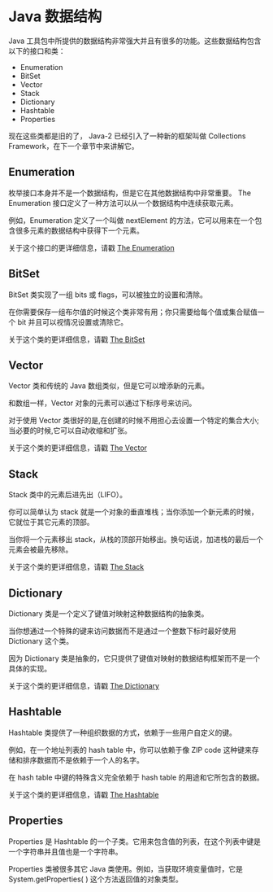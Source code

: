 # Java 数据结构

Java 工具包中所提供的数据结构非常强大并且有很多的功能。这些数据结构包含以下的接口和类：

- Enumeration
- BitSet
- Vector
- Stack
- Dictionary
- Hashtable
- Properties

现在这些类都是旧的了， Java-2 已经引入了一种新的框架叫做 Collections Framework，在下一个章节中来讲解它。

##  Enumeration

枚举接口本身并不是一个数据结构，但是它在其他数据结构中非常重要。 The Enumeration 接口定义了一种方法可以从一个数据结构中连续获取元素。

例如，Enumeration 定义了一个叫做 nextElement 的方法，它可以用来在一个包含很多元素的数据结构中获得下一个元素。 

关于这个接口的更详细信息，请戳 [The Enumeration](http://www.tutorialspoint.com/java/java_enumeration_interface.htm)

## BitSet

BitSet 类实现了一组 bits 或 flags，可以被独立的设置和清除。

在你需要保存一组布尔值的时候这个类非常有用；你只需要给每个值或集合赋值一个 bit 并且可以视情况设置或清除它。

关于这个类的更详细信息，请戳 [The BitSet](http://www.tutorialspoint.com/java/java_bitset_class.htm)

## Vector

Vector 类和传统的 Java 数组类似，但是它可以增添新的元素。

和数组一样，Vector 对象的元素可以通过下标序号来访问。

对于使用 Vector 类很好的是,在创建的时候不用担心去设置一个特定的集合大小;当必要的时候,它可以自动收缩和扩张。

关于这个类的更详细信息，请戳 [The Vector](http://www.tutorialspoint.com/java/java_vector_class.htm)

## Stack

Stack 类中的元素后进先出（LIFO）。

你可以简单认为 stack 就是一个对象的垂直堆栈；当你添加一个新元素的时候，它就位于其它元素的顶部。

当你将一个元素移出 stack，从栈的顶部开始移出。换句话说，加进栈的最后一个元素会被最先移除。

关于这个类的更详细信息，请戳 [The Stack](http://www.tutorialspoint.com/java/java_stack_class.htm)

## Dictionary

Dictionary 类是一个定义了键值对映射这种数据结构的抽象类。

当你想通过一个特殊的键来访问数据而不是通过一个整数下标时最好使用 Dictionary 这个类。

因为 Dictionary 类是抽象的，它只提供了键值对映射的数据结构框架而不是一个具体的实现。

关于这个类的更详细信息，请戳 [The Dictionary](http://www.tutorialspoint.com/java/java_dictionary_class.htm)

## Hashtable

Hashtable 类提供了一种组织数据的方式，依赖于一些用户自定义的键。

例如，在一个地址列表的 hash table 中，你可以依赖于像 ZIP code 这种键来存储和排序数据而不是依赖于一个人的名字。

在 hash table 中键的特殊含义完全依赖于 hash table 的用途和它所包含的数据。

关于这个类的更详细信息，请戳 [The Hashtable](http://www.tutorialspoint.com/java/java_hashtable_class.htm)

## Properties

Properties 是 Hashtable 的一个子类。它用来包含值的列表，在这个列表中键是一个字符串并且值也是一个字符串。

Properties 类被很多其它 Java 类使用。例如，当获取环境变量值时，它是 System.getProperties( ) 这个方法返回值的对象类型。

